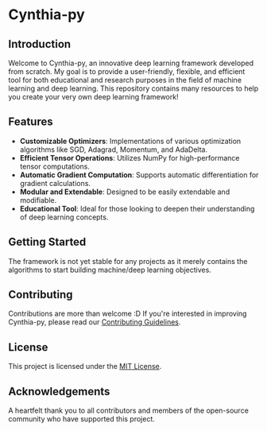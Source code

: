 # Cynthia-py

## Introduction
Welcome to Cynthia-py, an innovative deep learning framework developed from scratch. My goal is to provide a user-friendly, flexible, and efficient tool for both educational and research purposes in the field of machine learning and deep learning. This repository contains many resources to help you create your very own deep learning framework!

## Features
- **Customizable Optimizers**: Implementations of various optimization algorithms like SGD, Adagrad, Momentum, and AdaDelta.
- **Efficient Tensor Operations**: Utilizes NumPy for high-performance tensor computations.
- **Automatic Gradient Computation**: Supports automatic differentiation for gradient calculations.
- **Modular and Extendable**: Designed to be easily extendable and modifiable.
- **Educational Tool**: Ideal for those looking to deepen their understanding of deep learning concepts.

## Getting Started
The framework is not yet stable for any projects as it merely contains the algorithms to start building machine/deep learning objectives.

## Contributing
Contributions are more than welcome :D If you're interested in improving Cynthia-py, please read our [Contributing Guidelines](link-to-contributing-guidelines).

## License
This project is licensed under the [MIT License](link-to-license).

## Acknowledgements
A heartfelt thank you to all contributors and members of the open-source community who have supported this project.

